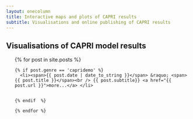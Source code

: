 ```yaml
---
layout: onecolumn 
title: Interactive maps and plots of CAPRI results
subtitle: Visualisations and online publishing of CAPRI results 
---
```


<div id="post">
  <h2>Visualisations of CAPRI model results</h2>
  <ul class="posts">
    {% for post in site.posts %}

    {% if post.genre == 'capridemo' %}
      <li><span>{{ post.date | date_to_string }}</span> &raquo; <span>{{ post.title }}</span><br /> {{ post.subtitle}} <a href="{{ post.url }}">more...</a> </li>


    {% endif  %}

    {% endfor %}
  </ul>
</div>

